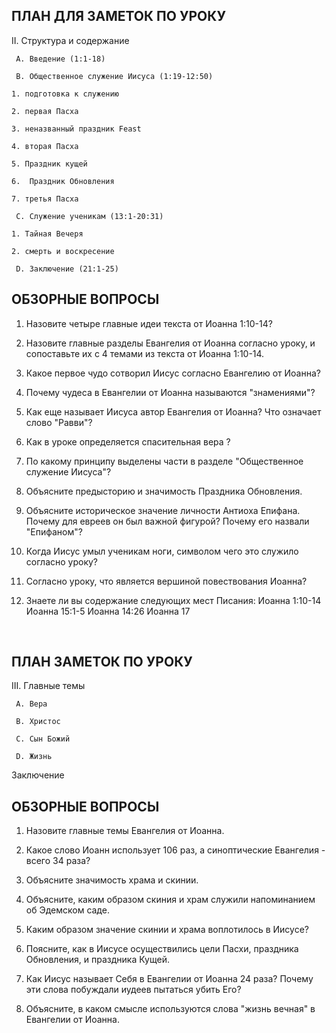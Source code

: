 ## ПЛАН ДЛЯ ЗАМЕТОК ПО УРОКУ

II. Структура и содержание

     A. Введение (1:1-18)

     B. Общественное служение Иисуса (1:19-12:50)

  	1. подготовка к служению

  	2. первая Пасха

  	3. неназванный праздник Feast

  	4. вторая Пасха

  	5. Праздник кущей

  	6.  Праздник Обновления

  	7. третья Пасха

     C. Служение ученикам (13:1-20:31)

  	1. Тайная Вечеря

  	2. смерть и воскресение

     D. Заключение (21:1-25)



## ОБЗОРНЫЕ ВОПРОСЫ

1. Назовите четыре главные идеи текста от Иоанна 1:10-14?

2. Назовите главные разделы Евангелия от Иоанна согласно уроку, и сопоставьте их с 4 темами из текста от Иоанна 1:10-14.

3. Какое первое чудо сотворил Иисус согласно Евангелию от Иоанна?

4. Почему чудеса в Евангелии от Иоанна называются "знамениями"?

5. Как еще называет Иисуса автор Евангелия от Иоанна?  Что означает слово  "Равви"?

6. Как в уроке определяется спасительная вера ?

7. По какому принципу выделены части в разделе "Общественное служение Иисуса"?

8. Объясните предысторию и значимость Праздника Обновления.

9. Объясните историческое значение личности Антиоха Епифана.  Почему для евреев он был важной фигурой? Почему его назвали "Епифаном"?

10. Когда Иисус умыл ученикам ноги, символом чего это служило согласно уроку?

11. Согласно уроку, что является вершиной повествования Иоанна? 

12. Знаете ли вы содержание следующих мест Писания:
Иоанна 1:10-14
Иоанна 15:1-5
Иоанна 14:26
Иоанна 17


 
## ПЛАН ЗАМЕТОК ПО УРОКУ

III. Главные темы

     A. Вера

     B. Христос

     C. Сын Божий

     D. Жизнь

Заключение



## ОБЗОРНЫЕ ВОПРОСЫ

1. Назовите главные темы Евангелия от Иоанна.

2. Какое слово Иоанн использует 106 раз, а синоптические Евангелия - всего 34 раза?

3. Объясните значимость храма и скинии.

4. Объясните, каким образом скиния и храм служили напоминанием об Эдемском саде. 

5. Каким образом  значение скинии и храма воплотилось в Иисусе?

6. Поясните, как в Иисусе осуществились цели Пасхи, праздника Обновления, и праздника Кущей.

7. Как Иисус называет Себя в Евангелии от Иоанна  24 раза? Почему эти слова побуждали иудеев пытаться убить Его?

8. Объясните, в каком смысле используются слова "жизнь вечная" в Евангелии от Иоанна.


